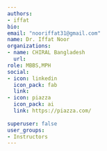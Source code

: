 ```yaml
---
authors:
- iffat
bio: 
email: "nooriffat31@gmail.com"
name: Dr. Iffat Noor
organizations:
- name: CHIRAL Bangladesh 
  url:
role: MBBS,MPH 
social:
- icon: linkedin
  icon_pack: fab
  link: 
- icon: piazza
  icon_pack: ai
  link: https://piazza.com/
  
superuser: false
user_groups:
- Instructors
---
```

